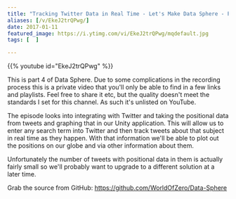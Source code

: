 ```yaml
---
title: "Tracking Twitter Data in Real Time - Let's Make Data Sphere - Part 4"
aliases: [/v/EkeJ2trQPwg/]
date: 2017-01-11
featured_image: https://i.ytimg.com/vi/EkeJ2trQPwg/mqdefault.jpg
tags: [  ]

---
```


{{% youtube id="EkeJ2trQPwg" %}}

This is part 4 of Data Sphere. Due to some complications in the recording process this is a private video that you'll only be able to find in a few links and playlists. Feel free to share it etc, but the quality doesn't meet the standards I set for this channel. As such it's unlisted on YouTube.

The episode looks into integrating with Twitter and taking the positional data from tweets and graphing that in our Unity application. This will allow us to enter any search term into Twitter and then track tweets about that subject in real time as they happen. With that information we'll be able to plot out the positions on our globe and via other information about them. 

Unfortunately the number of tweets with positional data in them is actually fairly small so we'll probably want to upgrade to a different solution at a later time.

Grab the source from GitHub: https://github.com/WorldOfZero/Data-Sphere